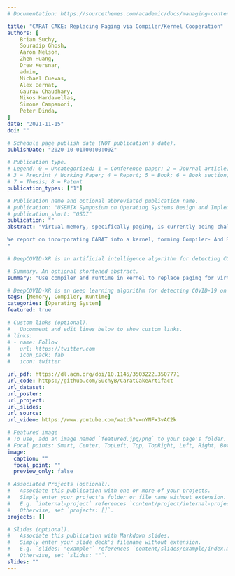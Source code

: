 ```yaml
---
# Documentation: https://sourcethemes.com/academic/docs/managing-content/

title: "CARAT CAKE: Replacing Paging via Compiler/Kernel Cooperation"
authors: [
    Brian Suchy,
    Souradip Ghosh,
    Aaron Nelson,
    Zhen Huang,
    Drew Kersnar,
    admin,
    Michael Cuevas,
    Alex Bernat,
    Gaurav Chaudhary,
    Nikos Hardavellas,
    Simone Campanoni,
    Peter Dinda,
]
date: "2021-11-15"
doi: ""

# Schedule page publish date (NOT publication's date).
publishDate: "2020-10-01T00:00:00Z"

# Publication type.
# Legend: 0 = Uncategorized; 1 = Conference paper; 2 = Journal article;
# 3 = Preprint / Working Paper; 4 = Report; 5 = Book; 6 = Book section;
# 7 = Thesis; 8 = Patent
publication_types: ["1"]

# Publication name and optional abbreviated publication name.
# publication: "USENIX Symposium on Operating Systems Design and Implementation"
# publication_short: "OSDI"
publication: ""
abstract: "Virtual memory, specifically paging, is currently being challenged by new demands from modern workloads and this challenge is driving innovation in hardware/software codesign. Recent work has demonstrated the potential of an alternative software/software codesign, in which the combination of the compiler and kernel achieves the goals of virtual memory for unmanaged languages. This design can result in dramatically simplified hardware requirements, even to the point of supporting only physical addressing. This freedom in turn provides enhanced freedom for cache design, which is currently coupled with address translation. While the case for this Compiler- And Runtime-based Address Translation (CARAT) concept has been made, the previous evaluation was based on a user-level prototype and did not address the numerous challenges posed by kernel-level implementation of abstractions such as processes on top of CARAT. This work demonstrates that these challenges can be surmounted.

We report on incorporating CARAT into a kernel, forming Compiler- And Runtime-based Address Translation for CollAborative Kernel Environments (CARAT CAKE). In our prototype implementation, a Linux-compatible x64 process abstraction can be based either on CARAT CAKE, or on a sophisticated paging implementation. Implementing CARAT CAKE involves not only kernel changes, but also new compiler optimizations and transformations that must work on all code in the system, including kernel code. We evaluate our CARAT CAKE implementation in comparison with paging (and with traditional Linux) using the NAS benchmark suite. We find that CARAT CAKE is able to achieve the protection, mapping, and movement properties of paging as well as the ability to move and compact both user and kernel memory, as required by physical addressing, with reasonable overhead. However, CARAT CAKE’s memory management can operate at arbitrary granularity instead of being restricted to pages and the hardware is not involved in memory management.
"

# DeepCOVID-XR is an artificial intelligence algorithm for detecting COVID-19 on chest X-rays,trainedandtested on the largest published clinical dataset in the COVID-19 era with performance similarto the consensus of experienced, cardiothoracic fellowship-trainedthoracic radiologists. We present DeepCOVID-XR, a deep learning AI algorithm for detecting CXRs suspicious for COVID-19, trained and tested on the largest published clinical dataset from the COVID-19 era to date. 

# Summary. An optional shortened abstract.
summary: "Use compiler and runtime in kernel to replace paging for virtual address translation"

# DeepCOVID-XR is an deep learning algorithm for detecting COVID-19 on chest X-rays,trained and tested on the largest published clinical dataset in the COVID-19 era with performance similar to the consensus of experienced, cardiothoracic fellowship-trained thoracic radiologists.
tags: [Memory, Compiler, Runtime]
categories: [Operating System]
featured: true

# Custom links (optional).
#   Uncomment and edit lines below to show custom links.
# links:
# - name: Follow
#   url: https://twitter.com
#   icon_pack: fab
#   icon: twitter

url_pdf: https://dl.acm.org/doi/10.1145/3503222.3507771
url_code: https://github.com/SuchyB/CaratCakeArtifact
url_dataset:
url_poster:
url_project:
url_slides:
url_source:
url_video: https://www.youtube.com/watch?v=nYNFx3vAC2k

# Featured image
# To use, add an image named `featured.jpg/png` to your page's folder. 
# Focal points: Smart, Center, TopLeft, Top, TopRight, Left, Right, BottomLeft, Bottom, BottomRight.
image:
  caption: ""
  focal_point: ""
  preview_only: false

# Associated Projects (optional).
#   Associate this publication with one or more of your projects.
#   Simply enter your project's folder or file name without extension.
#   E.g. `internal-project` references `content/project/internal-project/index.md`.
#   Otherwise, set `projects: []`.
projects: []

# Slides (optional).
#   Associate this publication with Markdown slides.
#   Simply enter your slide deck's filename without extension.
#   E.g. `slides: "example"` references `content/slides/example/index.md`.
#   Otherwise, set `slides: ""`.
slides: ""
---
```

